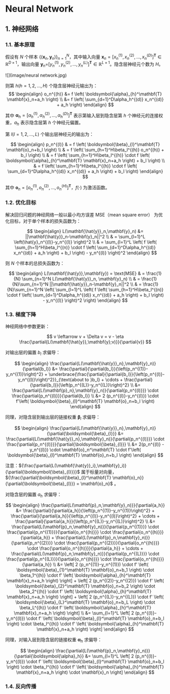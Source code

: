 # Neural Network

## 1. 神经网络

### 1.1. 基本原理

假设有 ${N}$ 个样本 ${\left\{({{\mathbf{x}}_{n}},{{\mathbf{y}}_{n}}) \right\}_{n=1}^{N}}$，其中输入向量 ${{\mathbf{x}}_{n}} = {{\left[{{x}_{n}^{(1)}},{{x}_{n}^{(2)}},...,{x_{n}^{(D)}} \right]}^{\mathbf{T}} \in {{\mathbb{R}}^{D\times1}}}$，输出向量 ${{\mathbf{y}}_{n}}\text{=}{{\left[{{y}_{n}^{(1)}},{{y}_{n}^{(2)}},...,{{y}_{n}^{(L)}} \right]}^{\mathbf{T}}}\in {{\mathbb{R}}^{L\times
1}}$。隐含层神经元个数为 ${H}$。

![](image/neural network.jpg)

则第 ${h(h=1,2,...,H)}$ 个隐含层神经元输出为：
$$
\begin{align}
o_n^{(h)} &= f \left( \boldsymbol{\alpha}_{h}^\mathbf{T} \mathbf{x}_n+a_h \right) \\
&= f \left( \sum_{d=1}^D\alpha_h^{(d)} x_n^{(d)} + a_h \right) 
\end{align}
$$

其中  ${{\boldsymbol{\alpha}}_{h}} = {{\left[{{\alpha}_{h}^{(1)}},{{\alpha}_{h}^{(2)}},...,{\alpha_{h}^{(D)}} \right]}^{\mathbf{T}}}$ 表示第输入层到隐含层第 ${h}$ 个神经元的连接权重，${a_h}$  表示隐含层第 ${h}$ 个神经元偏置。

第 ${l(l=1,2,...,L)}$ 个输出层神经元的输出为：

$$
\begin{align}
p_n^{(l)} & = f \left( \boldsymbol{\beta}_{l}^\mathbf{T} \mathbf{o}_n+b_l \right) \\
& = f \left( \sum_{h=1}^H\beta_l^{(h)} o_n^{(h)} + b_l \right) \\
& = f \left( \sum_{h=1}^H\beta_l^{(h)} \cdot f \left( \boldsymbol{\alpha}_{h}^\mathbf{T} \mathbf{x}_n+a_h \right) + b_l \right) \\
& = f \left( \sum_{h=1}^H\beta_l^{(h)} \cdot f \left( \sum_{d=1}^D\alpha_h^{(d)} x_n^{(d)} + a_h \right)  + b_l \right)
\end{align}
$$

其中  ${{\mathbf{o}}_{n}} = {{\left[{{o}_{n}^{(1)}},{{o}_{n}^{(2)}},...,{o_{n}^{(H)}} \right]}^{\mathbf{T}}}$，${f(\cdot)}$ 为激活函数。

### 1.2. 优化目标

解决回归问题的神经网络一般以最小均方误差 MSE（mean square error） 为优化目标，对于单个样本的损失函数为：

$$
\begin{align}
L(\mathbf{\hat{y}}_n,\mathbf{y}_n) 
&= ||\mathbf{\hat{y}}_n-\mathbf{y}_n||^2 \\
& = \sum_{l=1}^L \left(\hat{y}_n^{(l)}-y_n^{(l)} \right)^2 \\
& = \sum_{l=1}^L \left( 
		f \left( \sum_{h=1}^H\beta_l^{(n)} \cdot f \left( 
			\sum_{d=1}^D\alpha_h^{(d)} x_n^{(d)} + a_h 
		\right) + b_l 
	\right) - y_n^{(l)} \right)^2 
\end{align}
$$

则 ${N}$ 个样本的总损失函数为：

$$
\begin{align}
L(\mathbf{\hat{y}},\mathbf{y}) 
= \text{MSE} 
& = \frac{1}{N} \sum_{n=1}^N L(\mathbf{\hat{y}}_n, \mathbf{y}_n)  \\
& =  \frac{1}{N}\sum_{n=1}^N ||\mathbf{\hat{y}}_n-\mathbf{y}_n||^2 \\
& = \frac{1}{N}\sum_{n=1}^N \left( 
	\sum_{l=1}^L \left( 
		f \left( \sum_{h=1}^H\beta_l^{(n)} \cdot f \left( 
			\sum_{d=1}^D\alpha_h^{(d)} x_n^{(d)} + a_h 
		\right) + b_l 
	\right) - y_n^{(l)} \right)^2 
\right)
\end{align}
$$

### 1.3. 梯度下降

神经网络中参数更新：

$$
v \leftarrow v + \Delta v = v - \eta \frac{\partial{L(\mathbf{\hat{y}},\mathbf{y};v)}}{\partial{v}}
$$

对输出层的偏置 ${b_l}$ 求偏导：

$$
\begin{align}
\frac{\partial{L(\mathbf{\hat{y}}_n},\mathbf{y}_n)}{\partial{b_l}} 
&= \frac{\partial}{\partial{b_l}}{\left(p_n^{(1)}-y_n^{(1)}\right)^2} + 
   \underbrace{\frac{\partial}{\partial{b_l}}{\left(p_n^{(l)}-y_n^{(l)}\right)^2}}_{\text{about to }b_l} + 
   \cdots + 
   \frac{\partial}{\partial{b_l}}{\left(p_n^{(L)}-y_n^{(L)}\right)^2}
\\
&= \frac{\partial{L(\mathbf{p}_n},\mathbf{y}_n)}{\partial{p_n^{(l)}}} \cdot 		   \frac{\partial{p_n^{(l)}}}{\partial{b_l}} 
\\
&=  2 (p_n^{(l)}-y_n^{(l)}) \cdot
    f'\left( \boldsymbol{\beta}_{l}^\mathbf{T} \mathbf{o}_n+b_l \right)
\end{align}
$$

同理，对隐含层到输出层的链接权重 ${\boldsymbol{\beta}_{l}}$ 求偏导：

$$
\begin{align}
\frac{\partial{L(\mathbf{\hat{y}}_n},\mathbf{y}_n)}{\partial{\boldsymbol{\beta}_{l}}} 
&= \frac{\partial{L(\mathbf{\hat{y}}_n},\mathbf{y}_n)}{\partial{p_n^{(l)}}} \cdot 		   \frac{\partial{p_n^{(l)}}}{\partial{\boldsymbol{\beta}_{l}}} 
\\
&= 2(p_n^{(l)} - y_n^{(l)}) \cdot
   \mathbf{o}_n^\mathbf{T} \cdot
  f'\left( \boldsymbol{\beta}_{l}^\mathbf{T} \mathbf{o}_n+b_l \right)
\end{align}
$$

注意：${\frac{\partial{L(\mathbf{\hat{y}}_i},\mathbf{y}_i)}{\partial{\boldsymbol{\beta}_{l}}}}$ 属于标量对向量，${\frac{\partial{\boldsymbol{\beta}_{l}^\mathbf{T} \mathbf{o}_n}}{\partial{\boldsymbol{\beta}_{l}}} = \mathbf{o}_n}$ 。

对隐含层的偏置 ${a_h}$ 求偏导：

$$
\begin{align}
\frac{\partial{L(\mathbf{p}_n,\mathbf{y}_n)}}{\partial{a_h}} 
&= \frac{\partial}{\partial{a_h}}{\left(p_n^{(1)}-y_n^{(1)}\right)^2} + 
   \frac{\partial}{\partial{a_h}}{\left(p_n^{(l)}-y_n^{(l)}\right)^2} + \cdots + 
   \frac{\partial}{\partial{a_h}}{\left(p_n^{(L)}-y_n^{(L)}\right)^2}
\\
&= \frac{\partial{L(\mathbf{p}_n,\mathbf{y}_n)}}{\partial{p_n^{(1)}}} \cdot 		   \frac{\partial{p_n^{(1)}}}{\partial{o_n^{(h)}}} \cdot 
\frac{\partial{o_n^{(h)}}}{\partial{a_h}} + 
\frac{\partial{L(\mathbf{p}_n,\mathbf{y}_n)}}{\partial{p_n^{(2)}}} \cdot 		   \frac{\partial{p_n^{(2)}}}{\partial{o_n^{(h)}}} \cdot 
\frac{\partial{o_n^{(h)}}}{\partial{a_h}} + \cdots +
\frac{\partial{L(\mathbf{p}_n,\mathbf{y}_n)}}{\partial{p_n^{(L)}}} \cdot 		   \frac{\partial{p_n^{(L)}}}{\partial{o_n^{(h)}}} \cdot 
\frac{\partial{o_n^{(h)}}}{\partial{a_h}}
\\
&= \left[ 2 (p_n^{(1)}-y_n^{(1)}) \cdot
		  f' \left( \boldsymbol{\beta}_{1}^\mathbf{T} \mathbf{o}_n+b_1 \right) \cdot 
		  \beta_1^{(h)} \cdot 
    	  f' \left( \boldsymbol{\alpha}_{h}^\mathbf{T} \mathbf{x}_n+a_h \right) 
	\right] +
    \left[ 2 (p_n^{(2)}-y_n^{(2)}) \cdot
    	f' \left( \boldsymbol{\beta}_{2}^\mathbf{T} \mathbf{o}_n+b_2 \right) \cdot 
		\beta_2^{(h)} \cdot 
    	f' \left( \boldsymbol{\alpha}_{h}^\mathbf{T} \mathbf{x}_n+a_h \right) 
    \right] +
    \left[ 2 (p_n^{(L)}-y_n^{(L)}) \cdot 
    	f' \left( \boldsymbol{\beta}_{L}^\mathbf{T} \mathbf{o}_n+b_L \right) \cdot 
		\beta_L^{(h)} \cdot 
    	f' \left( \boldsymbol{\alpha}_{h}^\mathbf{T} \mathbf{x}_n+a_h \right) 
    \right]
\\
&= \sum_{l=1}^L \left[ 2 (p_n^{(l)}-y_n^{(l)}) \cdot 
    	f' \left( \boldsymbol{\beta}_{l}^\mathbf{T} \mathbf{o}_n+b_l \right) \cdot 
		\beta_l^{(h)} \cdot 
    	f' \left( \boldsymbol{\alpha}_{h}^\mathbf{T} \mathbf{x}_n+a_h \right) 
    \right]
\end{align}
$$

同理，对输入层到隐含层的链接权重 ${\boldsymbol{\alpha}_h}$ 求偏导：

$$
\begin{align}
\frac{\partial{L(\mathbf{p}_n,\mathbf{y}_n)}}{\partial{\boldsymbol{\alpha}_h}} 
&= \sum_{l=1}^L \left[ 2 (p_n^{(l)}-y_n^{(l)}) \cdot 
    	f' \left( \boldsymbol{\beta}_{l}^\mathbf{T} \mathbf{o}_n+b_l \right) \cdot 
		\beta_l^{(h)} \cdot 
    	f' \left( \boldsymbol{\alpha}_{h}^\mathbf{T} \mathbf{x}_n+a_h \right) \cdot 
    	\mathbf{x}_n
    \right]
\end{align}
$$

### 1.4. 反向传播

